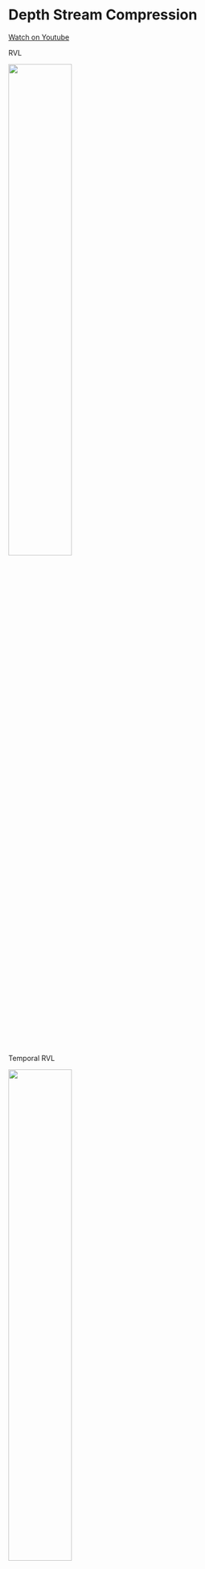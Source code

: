 # Depth Stream Compression

[Watch on Youtube](https://youtu.be/o9vBtWslNUw)

RVL

<img src="./Assets/DepthStreamCompression/Images/RVL.jpg" width="50%">

Temporal RVL

<img src="./Assets/DepthStreamCompression/Images/TemporalRVL.jpg" width="50%">

## References
### RVL
A. D. Wilson. (2017). Fast Lossless Depth Image Compression. 
- https://www.microsoft.com/en-us/research/uploads/prod/2018/09/p100-wilson.pdf
- https://dl.acm.org/doi/10.1145/3132272.3134144
- https://www.youtube.com/watch?v=WYU2upBs2hA
- https://www.youtube.com/watch?v=DhT8NFzbGrY

### Temporal RVL
H. Jun and J. Bailenson. (2020). Temporal RVL: A Depth Stream Compression Method. 
- https://vhil.stanford.edu/mm/2020/02/jun-vr-temporal.pdf
- https://github.com/hanseuljun/temporal-rvl
- https://www.youtube.com/watch?v=3qb-oNPf4Es

### Zdepth
Zdepth compression is implemented by Christopher A. Taylor.
- https://github.com/catid/Zdepth

A unity plugin for Zdepth compression is implemented by S. Sugimoto.
- https://github.com/sotanmochi/Zdepth/tree/zdepth_win_dll

## License
- RVL.cs and RVL.cpp are licensed under the MIT License.  
  Copyright (c) 2017 Andrew D. Wilson  
  Copyright (c) 2020 Soichiro Sugimoto  

- TemporalRVL.cs and TemporalRVL.cpp are licensed under the MIT License.  
  Copyright (c) 2020 Hanseul Jun  
  Copyright (c) 2020 Soichiro Sugimoto  

- Zdepth is licensed under the BSD 3-Clause "New" or "Revised" License.  
  Copyright 2019 (c) Christopher A. Taylor.

- このプロジェクトは、上記のアセットとサードパーティのアセットを除き、MIT Licenseでライセンスされています。  
  This project is licensed under the MIT License excluding the above assets and third party assets.

## Third party assets
このプロジェクトには、以下のアセットが含まれています。  
The following assets are included in this project.

- [AzureKinect4Unity](https://github.com/sotanmochi/AzureKinect4Unity)  
  Licensed under the MIT License. Copyright (c) 2020 Soichiro Sugimoto.

- Microsoft Azure Kinect Sensor SDK  
  Microsoft Azure Kinect Sensor SDK files (the .dll files contained in the Assets/Plugins/AzureKinectSDK.1.4.0 directory) are distributed under the Microsoft Software License Terms.  

  Please see the following license page for complete terms.  
  https://www.nuget.org/packages/Microsoft.Azure.Kinect.Sensor/1.4.0/License

- System.Buffers.4.4.0  
  Licensed under the MIT License. Copyright (c) .NET Foundation and Contributors.

- System.Memory.4.5.3  
  Licensed under the MIT License. Copyright (c) .NET Foundation and Contributors.

- System.Numerics.Vectors.4.5.0  
  Licensed under the MIT License. Copyright (c) .NET Foundation and Contributors.

- System.Runtime.CompilerServices.Unsafe.4.5.2  
  Licensed under the MIT License. Copyright (c) .NET Foundation and Contributors.  
